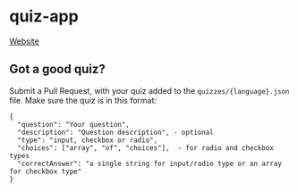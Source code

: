 # quiz-app

[Website](https://makarsky.github.io/quiz-app/index.html)

## Got a good quiz?

Submit a Pull Request, with your quiz added to the `quizzes/{language}.json` file. Make sure the quiz is in this format:

```
{
  "question": "Your question",
  "description": "Question description", - optional
  "type": "input, checkbox or radio",
  "choices": ["array", "of", "choices"],  - for radio and checkbox types
  "correctAnswer": "a single string for input/radio type or an array for checkbox type"
}
```
